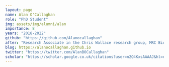 ```yaml
---
layout: page
name: Alan O'Callaghan
role: "PhD Student"
img: assets/img/alumni/alan
importance: 8
years: "2018-2022"
github: "https://github.com/Alanocallaghan"
after: "Research Associate in the Chris Wallace research group, MRC Biostatistics Unit "
blog: https://alanocallaghan.github.io
twitter: "https://twitter.com/AlanBOCallaghan"
scholar: "https://scholar.google.co.uk/citations?user=n2Q4KxsAAAAJ&hl=en"
---
```


